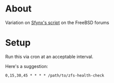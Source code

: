 # About
Variation on [Sfynx's script](https://forums.freebsd.org/viewtopic.php?p=197113#p197113) on the FreeBSD forums

# Setup
Run this via cron at an acceptable interval.

Here's a suggestion:

```
0,15,30,45 * * * * /path/to/zfs-health-check
```
